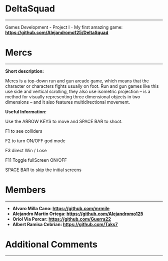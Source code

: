 # DeltaSquad
***
Games Development - Project I - My first amazing game: 
**https://github.com/Alejandromo125/DeltaSquad**

# Mercs
***

**Short description:**

Mercs is a top-down run and gun arcade game, which means that the character or characters fights usually on foot. Run and gun games like this use side and vertical scrolling, they also use isometric projection – is a method for visually representing three dimensional objects in two dimensions – and it also features multidirectional movement.

**Useful Information:**

Use the ARROW KEYS to move and SPACE BAR to shoot.

F1 to see colliders

F2 to turn ON/OFF god mode

F3 direct Win / Lose

F11 Toggle fullScreen ON/OFF

SPACE BAR to skip the initial screens

# Members
***

* **Alvaro Milla Cano: https://github.com/mrmile**
* **Alejandro Martin Ortega: https://github.com/Alejandromo125**
* **Oriol Via Porcar: https://github.com/Guerra22**
* **Albert Ramisa Cebrian: https://github.com/Taks7**

# Additional Comments
***
